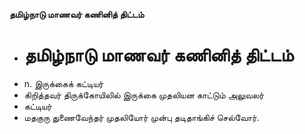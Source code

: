 **தமிழ்நாடு மாணவர் கணினித் திட்டம்**
- # தமிழ்நாடு மாணவர் கணினித் திட்டம்
- n. இருக்கைக் கட்டியர்
- கிறித்தவர் திருக்கோயிலில் இருக்கை முதலியன காட்டும் அலுவலர்
- கட்டியர்
- மதகுரு துணைவேந்தர் முதலியோர் முன்பு தடிதாங்கிச் செல்வோர்.

